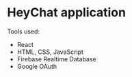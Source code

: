 # HeyChat application

Tools used:
* React
* HTML, CSS, JavaScript
* Firebase Realtime Database
* Google OAuth
